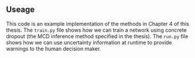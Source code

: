 ## Useage
This code is an example implementation of the methods in Chapter 4 of this thesis. The `train.py` file shows how we can train a network using concrete dropout (the MCD inference method specified in the thesis). The `run.py` file shows how we can use uncertainty information at runtime to provide warnings to the human decision maker.
